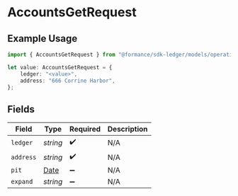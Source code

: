 # AccountsGetRequest

## Example Usage

```typescript
import { AccountsGetRequest } from "@formance/sdk-ledger/models/operations";

let value: AccountsGetRequest = {
    ledger: "<value>",
    address: "666 Corrine Harbor",
};
```

## Fields

| Field                                                                                         | Type                                                                                          | Required                                                                                      | Description                                                                                   |
| --------------------------------------------------------------------------------------------- | --------------------------------------------------------------------------------------------- | --------------------------------------------------------------------------------------------- | --------------------------------------------------------------------------------------------- |
| `ledger`                                                                                      | *string*                                                                                      | :heavy_check_mark:                                                                            | N/A                                                                                           |
| `address`                                                                                     | *string*                                                                                      | :heavy_check_mark:                                                                            | N/A                                                                                           |
| `pit`                                                                                         | [Date](https://developer.mozilla.org/en-US/docs/Web/JavaScript/Reference/Global_Objects/Date) | :heavy_minus_sign:                                                                            | N/A                                                                                           |
| `expand`                                                                                      | *string*                                                                                      | :heavy_minus_sign:                                                                            | N/A                                                                                           |